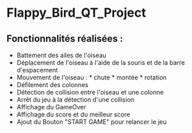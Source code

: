 # Flappy_Bird_QT_Project

## Fonctionnalités réalisées :
  - Battement des ailes de l'oiseau
  - Déplacement de l'oiseau à l'aide de la souris et de la barre d'espacement
  - Mouvement de l'oiseau :
        * chute
        * montée
        * rotation
   - Défilement des colonnes
   - Détection de collision entre l'oiseau et une colonne
   - Arrêt du jeu à la détection d'une collision
   - Affichage du GameOver
   - Affichage du score et du meilleur score
   - Ajout du Bouton "START GAME" pour relancer le jeu
